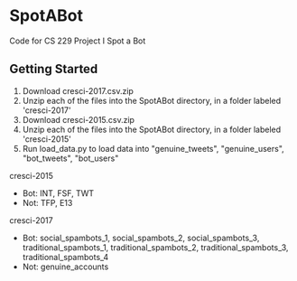 # SpotABot
Code for CS 229 Project I Spot a Bot

## Getting Started
1. Download cresci-2017.csv.zip
1. Unzip each of the files into the SpotABot directory, in a folder labeled 'cresci-2017'
1. Download cresci-2015.csv.zip
1. Unzip each of the files into the SpotABot directory, in a folder labeled 'cresci-2015'
1. Run load_data.py to load data into "genuine_tweets", "genuine_users", "bot_tweets", "bot_users"

cresci-2015
* Bot: INT, FSF, TWT
* Not: TFP, E13

cresci-2017
* Bot: social_spambots_1, social_spambots_2, social_spambots_3, traditional_spambots_1, traditional_spambots_2, traditional_spambots_3, traditional_spambots_4
* Not: genuine_accounts